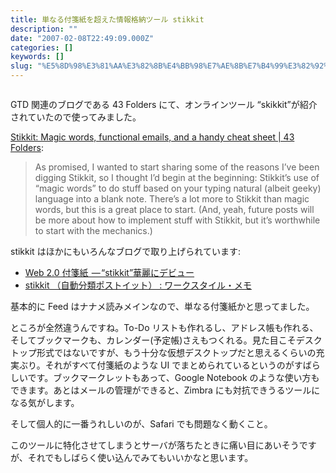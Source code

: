 ```yaml
---
title: 単なる付箋紙を超えた情報格納ツール stikkit
description: ""
date: "2007-02-08T22:49:09.000Z"
categories: []
keywords: []
slug: "%E5%8D%98%E3%81%AA%E3%82%8B%E4%BB%98%E7%AE%8B%E7%B4%99%E3%82%92%E8%B6%85%E3%81%88%E3%81%9F%E6%83%85%E5%A0%B1%E6%A0%BC%E7%B4%8D%E3%83%84%E3%83%BC%E3..."
---
```


![]()

GTD 関連のブログである 43 Folders にて、オンラインツール “skikkit”が紹介されていたので使ってみました。

[Stikkit: Magic words, functional emails, and a handy cheat sheet | 43 Folders](http://www.43folders.com/2007/02/07/stikkit-introduction/):

> As promised, I wanted to start sharing some of the reasons I’ve been digging Stikkit, so I thought I’d begin at the beginning: Stikkit’s use of “magic words” to do stuff based on your typing natural (albeit geeky) language into a blank note. There’s a lot more to Stikkit than magic words, but this is a great place to start. (And, yeah, future posts will be more about how to implement stuff with Stikkit, but it’s worthwhile to start with the mechanics.)

stikkit はほかにもいろんなブログで取り上げられています:

- [Web 2.0 付箋紙  — “stikkit”華麗にデビュー](http://journal.mycom.co.jp/articles/2006/11/10/stikkit/)
- [stikkit （自動分類ポストイット） : ワークスタイル・メモ](http://www.ariel-networks.com/blogs/tokuriki/cat36/cat55/stikkit_1.html)

基本的に Feed はナナメ読みメインなので、単なる付箋紙かと思ってました。

ところが全然違うんですね。To-Do リストも作れるし、アドレス帳も作れる、そしてブックマークも、カレンダー(予定帳)さえもつくれる。見た目こそデスクトップ形式ではないですが、もう十分な仮想デスクトップだと思えるくらいの充実ぶり。それがすべて付箋紙のような UI でまとめられているというのがすばらしいです。ブックマークレットもあって、Google Notebook のような使い方もできます。あとはメールの管理ができると、Zimbra にも対抗できうるツールになる気がします。

そして個人的に一番うれしいのが、Safari でも問題なく動くこと。

このツールに特化させてしまうとサーバが落ちたときに痛い目にあいそうですが、それでもしばらく使い込んでみてもいいかなと思います。
